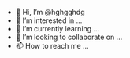 - 👋 Hi, I’m @hghgghdg
- 👀 I’m interested in ...
- 🌱 I’m currently learning ...
- 💞️ I’m looking to collaborate on ...
- 📫 How to reach me ...

<!---
hghgghdg/hghgghdg is a ✨ special ✨ repository because its `README.md` (this file) appears on your GitHub profile.
You can click the Preview link to take a look at your changes.
--->
